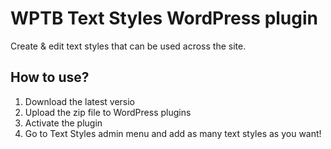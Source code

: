 # WPTB Text Styles WordPress plugin
Create & edit text styles that can be used across the site.

## How to use?
1. Download the latest versio
2. Upload the zip file to WordPress plugins
3. Activate the plugin
4. Go to Text Styles admin menu and add as many text styles as you want!
